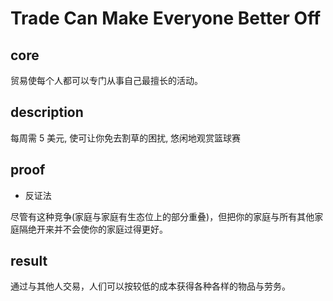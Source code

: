 # Trade Can Make Everyone Better Off

## core

贸易使每个人都可以专门从事自己最擅长的活动。

## description

每周需 5 美元, 使可让你免去割草的困扰, 悠闲地观赏篮球赛

## proof

- 反证法

尽管有这种竞争(家庭与家庭有生态位上的部分重叠)，但把你的家庭与所有其他家庭隔绝开来并不会使你的家庭过得更好。

## result

通过与其他人交易，人们可以按较低的成本获得各种各样的物品与劳务。
